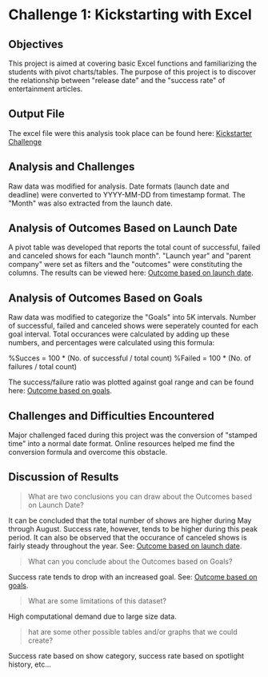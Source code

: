 # Challenge 1: Kickstarting with Excel
## Objectives
This project is aimed at covering basic Excel functions and familiarizing the students with pivot charts/tables. The purpose of this project is to discover the relationship between "release date" and the "success rate" of entertainment articles. 

## Output File
The excel file were this analysis took place can be found here: [Kickstarter Challenge](https://github.com/arianakhakpour/Data-Analytics/blob/main/Kickstarter_Challenge.xlsx)

## Analysis and Challenges
Raw data was modified for analysis. Date formats (launch date and deadline) were converted to YYYY-MM-DD from timestamp format. The "Month" was also extracted from the launch date. 

## Analysis of Outcomes Based on Launch Date
A pivot table was developed that reports the total count of successful, failed and canceled shows for each "launch month". "Launch year" and "parent company" were set as filters and the "outcomes" were constituting the columns. The results can be viewed here: [Outcome based on launch date](https://github.com/arianakhakpour/Data-Analytics/blob/main/Theater_Outcomes_vs_Launch.PNG).

## Analysis of Outcomes Based on Goals
Raw data was modified to categorize the "Goals" into 5K intervals. Number of successful, failed and canceled shows were seperately counted for each goal interval. Total occurances were calculated by adding up these numbers, and percentages were calculated using this formula:

%Succes = 100 * (No. of successful  / total count)
%Failed = 100 * (No. of failures / total count)

The success/failure ratio was plotted against goal range and can be found here: [Outcome based on goals](https://github.com/arianakhakpour/Data-Analytics/blob/main/Outcomes_vs_Goals.PNG).

## Challenges and Difficulties Encountered
Major challenged faced during this project was the conversion of "stamped time" into a normal date format. Online resources helped me find the conversion formula and overcome this obstacle. 

## Discussion of Results
>What are two conclusions you can draw about the Outcomes based on Launch Date?

It can be concluded that the total number of shows are higher during May through August. Success rate, however, tends to be higher during this peak period. It can also be observed that the occurance of canceled shows is fairly steady throughout the year.
See:  [Outcome based on launch date](https://github.com/arianakhakpour/Data-Analytics/blob/main/Theater_Outcomes_vs_Launch.PNG).

>What can you conclude about the Outcomes based on Goals?

Success rate tends to drop with an increased goal. See: [Outcome based on goals](https://github.com/arianakhakpour/Data-Analytics/blob/main/Outcomes_vs_Goals.PNG).

>What are some limitations of this dataset?

High computational demand due to large size data. 

>hat are some other possible tables and/or graphs that we could create?

Success rate based on show category, success rate based on spotlight history, etc...

